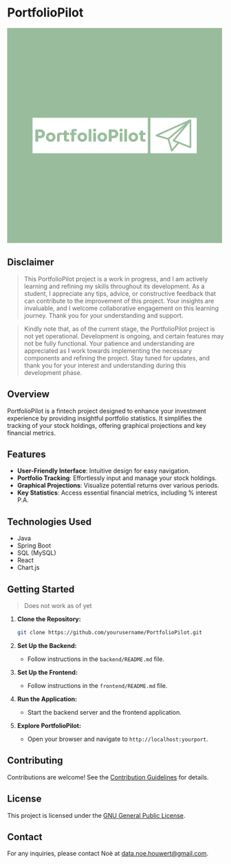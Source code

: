 # PortfolioPilot

![PortfolioPilot Logo](https://github.com/noe-vhh/PortfolioPilot/blob/main/IMG_8964.png)

## Disclaimer

> This PortfolioPilot project is a work in progress, and I am actively learning and refining my skills throughout its development. As a student, I appreciate any tips, advice, or constructive feedback that can contribute to the improvement of this project. Your insights are invaluable, and I welcome collaborative engagement on this learning journey. Thank you for your understanding and support.

> Kindly note that, as of the current stage, the PortfolioPilot project is not yet operational. Development is ongoing, and certain features may not be fully functional. Your patience and understanding are appreciated as I work towards implementing the necessary components and refining the project. Stay tuned for updates, and thank you for your interest and understanding during this development phase.

## Overview

PortfolioPilot is a fintech project designed to enhance your investment experience by providing insightful portfolio statistics. It simplifies the tracking of your stock holdings, offering graphical projections and key financial metrics.

## Features

- **User-Friendly Interface**: Intuitive design for easy navigation.
- **Portfolio Tracking**: Effortlessly input and manage your stock holdings.
- **Graphical Projections**: Visualize potential returns over various periods.
- **Key Statistics**: Access essential financial metrics, including % interest P.A.

## Technologies Used

- Java
- Spring Boot
- SQL (MySQL)
- React 
- Chart.js

## Getting Started

> Does not work as of yet

1. **Clone the Repository:**
   ```bash
   git clone https://github.com/yourusername/PortfolioPilot.git
   ```

2. **Set Up the Backend:**
   - Follow instructions in the `backend/README.md` file.

3. **Set Up the Frontend:**
   - Follow instructions in the `frontend/README.md` file.

4. **Run the Application:**
   - Start the backend server and the frontend application.

5. **Explore PortfolioPilot:**
   - Open your browser and navigate to `http://localhost:yourport`.

## Contributing

Contributions are welcome! See the [Contribution Guidelines](CONTRIBUTING.md) for details.

## License

This project is licensed under the [GNU General Public License](LICENSE).

## Contact

For any inquiries, please contact Noè at data.noe.houwert@gmail.com.
